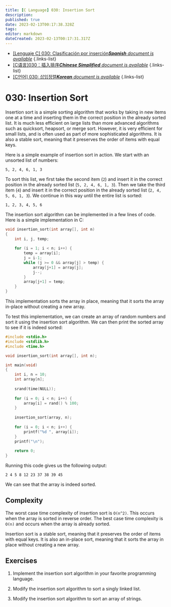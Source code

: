 ```yaml
---
title: [C Language] 030: Insertion Sort
description: 
published: true
date: 2023-02-13T00:17:38.328Z
tags: 
editor: markdown
dateCreated: 2023-02-13T00:17:31.317Z
---
```


- [[Lenguaje C] 030: Clasificación por inserción***Spanish** document is available*](/es/Knowledge-base/Algorithm/c-language-030-insertion-sort)
{.links-list}
- [[C语言]030：插入排序***Chinese Simplified** document is available*](/zh/Knowledge-base/Algorithm/c-language-030-insertion-sort)
{.links-list}
- [[C언어] 030: 삽입정렬***Korean** document is available*](/ko/Knowledge-base/Algorithm/c-language-030-insertion-sort)
{.links-list}


# 030: Insertion Sort

Insertion sort is a simple sorting algorithm that works by taking in new items one at a time and inserting them in the correct position in the already sorted list. It is much less efficient on large lists than more advanced algorithms such as quicksort, heapsort, or merge sort. However, it is very efficient for small lists, and is often used as part of more sophisticated algorithms. It is also a stable sort, meaning that it preserves the order of items with equal keys.

Here is a simple example of insertion sort in action. We start with an unsorted list of numbers:

```
5, 2, 4, 6, 1, 3
```

To sort this list, we first take the second item (`2`) and insert it in the correct position in the already sorted list (`5, 2, 4, 6, 1, 3`). Then we take the third item (`4`) and insert it in the correct position in the already sorted list (`2, 4, 5, 6, 1, 3`). We continue in this way until the entire list is sorted:

```
1, 2, 3, 4, 5, 6
```

The insertion sort algorithm can be implemented in a few lines of code. Here is a simple implementation in C:

```C
void insertion_sort(int array[], int n)
{
    int i, j, temp;
    
    for (i = 1; i < n; i++) {
        temp = array[i];
        j = i-1;
        while (j >= 0 && array[j] > temp) {
            array[j+1] = array[j];
            j--;
        }
        array[j+1] = temp;
    }
}
```

This implementation sorts the array in place, meaning that it sorts the array in-place without creating a new array.

To test this implementation, we can create an array of random numbers and sort it using the insertion sort algorithm. We can then print the sorted array to see if it is indeed sorted:

```C
#include <stdio.h>
#include <stdlib.h>
#include <time.h>

void insertion_sort(int array[], int n);

int main(void)
{
    int i, n = 10;
    int array[n];
    
    srand(time(NULL));
    
    for (i = 0; i < n; i++) {
        array[i] = rand() % 100;
    }
    
    insertion_sort(array, n);
    
    for (i = 0; i < n; i++) {
        printf("%d ", array[i]);
    }
    printf("\n");
    
    return 0;
}
```

Running this code gives us the following output:

```
2 4 5 8 12 23 37 38 39 45 
```

We can see that the array is indeed sorted.

## Complexity

The worst case time complexity of insertion sort is `O(n^2)`. This occurs when the array is sorted in reverse order. The best case time complexity is `O(n)` and occurs when the array is already sorted.

Insertion sort is a stable sort, meaning that it preserves the order of items with equal keys. It is also an in-place sort, meaning that it sorts the array in place without creating a new array.

## Exercises

1. Implement the insertion sort algorithm in your favorite programming language.

2. Modify the insertion sort algorithm to sort a singly linked list.

3. Modify the insertion sort algorithm to sort an array of strings.